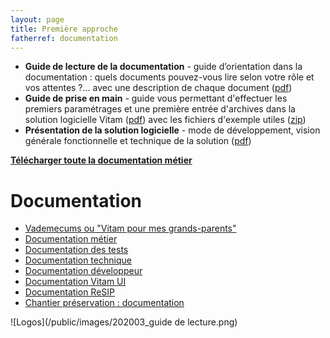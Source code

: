 ```yaml
---
layout: page
title: Première approche
fatherref: documentation
---
```


* **Guide de lecture de la documentation** - guide d’orientation dans la documentation : quels documents pouvez-vous lire selon votre rôle et vos attentes ?... avec une description de chaque document ([pdf](/ressources/DocCourante/autres/fonctionnel/VITAM_Guide_de_lecture_de_la_documentation.pdf))
* **Guide de prise en main** - guide vous permettant d'effectuer les premiers paramétrages et une première entrée d'archives dans la solution logicielle Vitam
([pdf](/ressources/DocCourante/autres/fonctionnel/VITAM_Guide_de_prise_en_main.pdf)) avec les fichiers d'exemple utiles ([zip](https://download.programmevitam.fr/jeux_de_tests/v5/Jeux%20de%20tests%20Guide%20de%20prise%20en%20main%20V5.zip))
* **Présentation de la solution logicielle** - mode de développement, vision générale fonctionnelle et technique de la solution
([pdf](/ressources/DocCourante/autres/fonctionnel/VITAM_Presentation_solution_logicielle.pdf))

**[Télécharger toute la documentation métier](/ressources/DocCourante/autres/fonctionnel/Doc_v5.zip)**

# Documentation
* [Vademecums ou "Vitam pour mes grands-parents"](https://www.programmevitam.fr/pages/documentation/vademecums/)
* [Documentation métier](https://www.programmevitam.fr/pages/documentation/pour_archiviste/)
* [Documentation des tests](https://www.programmevitam.fr/pages/documentation/pour_test/)
* [Documentation technique](https://www.programmevitam.fr/pages/documentation/pour_tech/)
* [Documentation développeur](https://www.programmevitam.fr/pages/documentation/pour_dev/)
* [Documentation Vitam UI](https://www.programmevitam.fr/pages/documentation/pour_vitamUI/)
* [Documentation ReSIP]((https://www.programmevitam.fr/pages/documentation/resip/))
* [Chantier préservation : documentation](https://www.programmevitam.fr/pages/documentation/sur_chantier_preservation/)

![Logos](/public/images/202003_guide de lecture.png)
